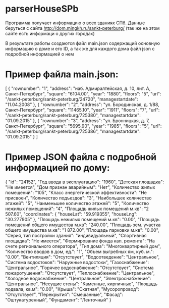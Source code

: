# parserHouseSPb

Программа получает информацию о всех зданиях СПб.
Данные беруться с сайта http://dom.mingkh.ru/sankt-peterburg/ (так же на этом сайте есть информаци о других городах)

В результате работы создаются файл main.json содержащий основную информацию о доме и его ID,
а так же для каждого дома файл json с подробной информацией о нем

# Пример файла main.json:
[
    {
        "rownumber": "1",
        "address": "наб. Адмиралтейская, д. 10, лит. А, Санкт-Петербург",
        "square": "6104.00",
        "year": "1880",
        "floors": "5",
        "url": "/sankt-peterburg/sankt-peterburg/24720",
        "managestartdate": "11.04.2008"
    },
    {
        "rownumber": "2",
        "address": "ул. Бородинская, д. 1/88, Санкт-Петербург",
        "square": "11465.10",
        "year": "1911",
        "floors": "7",
        "url": "/sankt-peterburg/sankt-peterburg/725380",
        "managestartdate": "01.09.2015"
    },
    {
        "rownumber": "3",
        "address": "ул. Бронницкая, д. 7, Санкт-Петербург",
        "square": "5695.90",
        "year": "1985",
        "floors": "5",
        "url": "/sankt-peterburg/sankt-peterburg/725386",
        "managestartdate": "01.09.2015"
    }
]

# Пример JSON файла с подробной информацией по дому:
{
    "id": "24152",
    "Год ввода в эксплуатацию": "1960",
    "Детская площадка": "Не имеется",
    "Дом признан аварийным": "Нет",
    "Количество жилых помещений": "105",
    "Класс энергетической эффективности": "Не присвоен",
    "Количество подъездов": "3",
    "Наибольшее количество этажей": "5",
    "Наименьшее количество этажей": "5",
    "Количество нежилых помещений": "4",
    "Площадь жилых помещений м.кв": "2 507.60",
    "coordinates": {
        "houseLat": "59.919355",
        "houseLng": "30.277905"
    },
    "Площадь нежилых помещений м.кв": "0.00",
    "Площадь помещений общего имущества м.кв": "240.00",
    "Площадь зем. участка общего имущества м.кв": "1 872.00",
    "Площадь парковки м.кв": "0.00",
    "Серия, тип постройки здания": "индивидуальный",
    "Спортивная площадка": "Не имеется",
    "Формирование фонда кап. ремонта": "На счете регионального оператора",
    "Тип дома": "Многоквартирный дом",
    "Количество вводов в дом, ед.": "1",
    "Объем выгребных ям, куб. м.": "0.00",
    "Вентиляция": "Отсутствует",
    "Водоотведение": "Центральное",
    "Система водостоков": "Наружные водостоки",
    "Газоснабжение": "Центральное",
    "Горячее водоснабжение": "Отсутствует",
    "Система пожаротушения": "Отсутствует",
    "Теплоснабжение": "Центральное",
    "Холодное водоснабжение": "Центральное",
    "Электроснабжение": "Центральное",
    "Несущие стены": "Каменные, кирпичные",
    "Площадь подвала, кв.м": "0.00",
    "Крыша": "Скатная",
    "Мусоропровод": "Отсутствует",
    "Перекрытия": "Смешанные",
    "Фасад": "Оштукатуренный",
    "Фундамент": "Ленточный"
}
